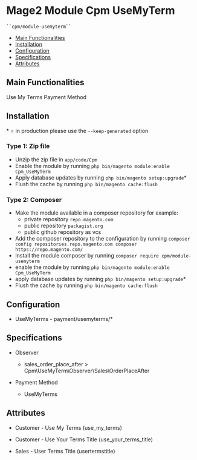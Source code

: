 # Mage2 Module Cpm UseMyTerm

    ``cpm/module-usemyterm``

 - [Main Functionalities](#markdown-header-main-functionalities)
 - [Installation](#markdown-header-installation)
 - [Configuration](#markdown-header-configuration)
 - [Specifications](#markdown-header-specifications)
 - [Attributes](#markdown-header-attributes)


## Main Functionalities
Use My Terms Payment Method

## Installation
\* = in production please use the `--keep-generated` option

### Type 1: Zip file

 - Unzip the zip file in `app/code/Cpm`
 - Enable the module by running `php bin/magento module:enable Cpm_UseMyTerm`
 - Apply database updates by running `php bin/magento setup:upgrade`\*
 - Flush the cache by running `php bin/magento cache:flush`

### Type 2: Composer

 - Make the module available in a composer repository for example:
    - private repository `repo.magento.com`
    - public repository `packagist.org`
    - public github repository as vcs
 - Add the composer repository to the configuration by running `composer config repositories.repo.magento.com composer https://repo.magento.com/`
 - Install the module composer by running `composer require cpm/module-usemyterm`
 - enable the module by running `php bin/magento module:enable Cpm_UseMyTerm`
 - apply database updates by running `php bin/magento setup:upgrade`\*
 - Flush the cache by running `php bin/magento cache:flush`


## Configuration

 - UseMyTerms - payment/usemyterms/*


## Specifications

 - Observer
	- sales_order_place_after > Cpm\UseMyTerm\Observer\Sales\OrderPlaceAfter

 - Payment Method
	- UseMyTerms


## Attributes

 - Customer - Use My Terms (use_my_terms)

 - Customer - Use Your Terms Title (use_your_terms_title)

 - Sales - User Terms Title (usertermstitle)

